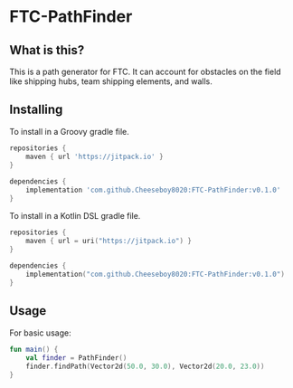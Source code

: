 # FTC-PathFinder

## What is this?
This is a path generator for FTC. It can account for obstacles on the field like shipping hubs, team shipping elements, and walls.

## Installing

To install in a Groovy gradle file.
```groovy
repositories {
    maven { url 'https://jitpack.io' }
}
  
dependencies {
    implementation 'com.github.Cheeseboy8020:FTC-PathFinder:v0.1.0'
}
```

To install in a Kotlin DSL gradle file.
```kotlin
repositories {
    maven { url = uri("https://jitpack.io") }
}
  
dependencies {
    implementation("com.github.Cheeseboy8020:FTC-PathFinder:v0.1.0")
}
```


## Usage

For basic usage: 
```kotlin
fun main() {
    val finder = PathFinder()
    finder.findPath(Vector2d(50.0, 30.0), Vector2d(20.0, 23.0))
}
```